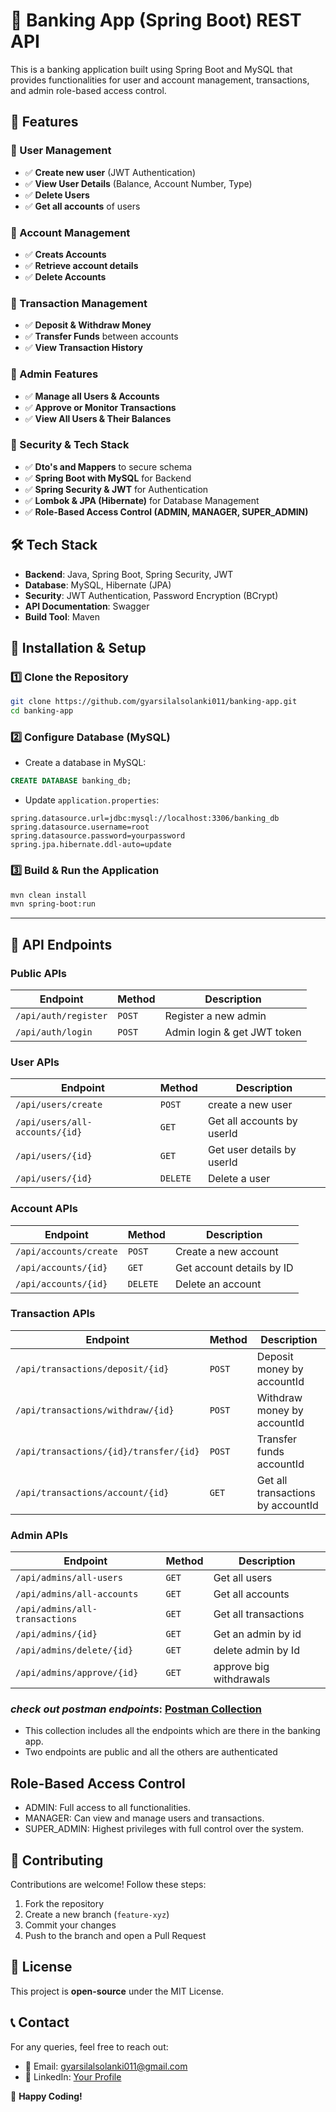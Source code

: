 # 🏦 Banking App (Spring Boot) REST API
This is a banking application built using Spring Boot and MySQL that provides functionalities for user and account management, transactions, and admin role-based access control.

## 🚀 Features

### 🔹 User Management
- ✅ **Create new user** (JWT Authentication)
- ✅ **View User Details** (Balance, Account Number, Type)
- ✅ **Delete Users**
- ✅ **Get all accounts** of users

### 🔹 Account Management
- ✅ **Creats Accounts**
- ✅ **Retrieve account details**
- ✅ **Delete Accounts**

### 🔹 Transaction Management
- ✅ **Deposit & Withdraw Money**
- ✅ **Transfer Funds** between accounts
- ✅ **View Transaction History**

### 🔹 Admin Features
- ✅ **Manage all Users & Accounts**
- ✅ **Approve or Monitor Transactions**
- ✅ **View All Users & Their Balances**

### 🔹 Security & Tech Stack
- ✅ **Dto's and Mappers** to secure schema
- ✅ **Spring Boot with MySQL** for Backend
- ✅ **Spring Security & JWT** for Authentication
- ✅ **Lombok & JPA (Hibernate)** for Database Management
- ✅ **Role-Based Access Control (ADMIN, MANAGER, SUPER_ADMIN)**


## 🛠️ Tech Stack

- **Backend**: Java, Spring Boot, Spring Security, JWT
- **Database**: MySQL, Hibernate (JPA)
- **Security**: JWT Authentication, Password Encryption (BCrypt)
- **API Documentation**: Swagger
- **Build Tool**: Maven


## 📌 Installation & Setup

### 1️⃣ Clone the Repository
```sh
git clone https://github.com/gyarsilalsolanki011/banking-app.git
cd banking-app
```

### 2️⃣ Configure Database (MySQL)
- Create a database in MySQL:
```sql
CREATE DATABASE banking_db;
```
- Update `application.properties`:
```properties
spring.datasource.url=jdbc:mysql://localhost:3306/banking_db
spring.datasource.username=root
spring.datasource.password=yourpassword
spring.jpa.hibernate.ddl-auto=update
```

### 3️⃣ Build & Run the Application
```sh
mvn clean install
mvn spring-boot:run
```

---

## 🔗 API Endpoints

### **Public APIs**
| Endpoint | Method | Description |
|----------|--------|-------------|
| `/api/auth/register` | `POST` | Register a new admin |
| `/api/auth/login` | `POST` | Admin login & get JWT token |

### **User APIs**
| Endpoint | Method | Description |
|----------|--------|-------------|
| `/api/users/create` | `POST` | create a new user |
| `/api/users/all-accounts/{id}` | `GET` | Get all accounts by userId |
| `/api/users/{id}` | `GET` | Get user details by userId |
| `/api/users/{id}` | `DELETE` | Delete a user |

### **Account APIs**
| Endpoint | Method | Description |
|----------|--------|-------------|
| `/api/accounts/create` | `POST` | Create a new account |
| `/api/accounts/{id}` | `GET` | Get account details by ID |
| `/api/accounts/{id}` | `DELETE` | Delete an account |


### **Transaction APIs**
| Endpoint | Method | Description |
|----------|--------|-------------|
| `/api/transactions/deposit/{id}` | `POST` | Deposit money by accountId |
| `/api/transactions/withdraw/{id}` | `POST` | Withdraw money by accountId |
| `/api/transactions/{id}/transfer/{id}` | `POST` | Transfer funds accountId |
| `/api/transactions/account/{id}` | `GET` | Get all transactions by accountId |

### **Admin APIs**
| Endpoint | Method | Description |
|----------|--------|-------------|
| `/api/admins/all-users` | `GET` | Get all users |
| `/api/admins/all-accounts` | `GET` | Get all accounts |
| `/api/admins/all-transactions` | `GET` | Get all transactions |
| `/api/admins/{id}` | `GET` | Get an admin by id |
| `/api/admins/delete/{id}` | `GET` | delete admin by Id |
| `/api/admins/approve/{id}` | `GET` | approve big withdrawals |

### ***check out postman endpoints***: [Postman Collection](https://web.postman.co/workspace/My-Workspace~5b2bb1d9-e414-4bb4-84bc-e56548eeb511/collection/33712155-a43fad36-0aff-4b86-98a4-d9bab5480201?action=share&source=copy-link&creator=33712155&active-environment=2c67ea37-2bc1-4936-8c24-1e6df7a58416)
- This collection includes all the endpoints which are there in the banking app.
- Two endpoints are public and all the others are authenticated

## Role-Based Access Control
- ADMIN: Full access to all functionalities.
- MANAGER: Can view and manage users and transactions.
- SUPER_ADMIN: Highest privileges with full control over the system.

## 🤝 Contributing
Contributions are welcome! Follow these steps:
1. Fork the repository
2. Create a new branch (`feature-xyz`)
3. Commit your changes
4. Push to the branch and open a Pull Request


## 📜 License
This project is **open-source** under the MIT License.


## 📞 Contact
For any queries, feel free to reach out:
- 📧 Email: gyarsilalsolanki011@gmail.com
- 🔗 LinkedIn: [Your Profile](https://linkedin.com/in/gyarsilalsolanki)

🚀 **Happy Coding!**

